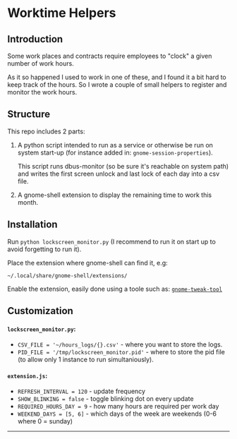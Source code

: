 # Worktime Helpers

## Introduction
Some work places and contracts require employees to "clock" a given number of
work hours.

As it so happened I used to work in one of these, and I found it a bit hard
to keep track of the hours. So I wrote a couple of small helpers to register
and monitor the work hours.


## Structure

This repo includes 2 parts:

1. A python script intended to run as a service or otherwise be run on system
start-up (for instance added in: `gnome-session-properties`).

    This script runs dbus-monitor (so be sure it's reachable on system path) and
writes the first screen unlock and last lock of each day into a csv file.

2. A gnome-shell extension to display the remaining time to work this month.

## Installation

Run `python lockscreen_monitor.py` (I recommend to run it on start up to avoid forgetting to run it).

Place the extension where gnome-shell can find it, e.g:

    ~/.local/share/gnome-shell/extensions/

Enable the extension, easily done using a toole such as: [`gnome-tweak-tool`][1]

## Customization

#### `lockscreen_monitor.py`:

* `CSV_FILE = '~/hours_logs/{}.csv'` - where you want to store the logs.
* `PID_FILE = '/tmp/lockscreen_monitor.pid'` - where to store the pid file (to allow only 1 instance to run simultaniously).

#### `extension.js`:

* `REFRESH_INTERVAL = 120` - update frequency
* `SHOW_BLINKING = false` - toggle blinking dot on every update
* `REQUIRED_HOURS_DAY = 9` - how many hours are required per work day
* `WEEKEND_DAYS = [5, 6]` - which days of the week are weekends (0-6 where 0 = sunday)
___

[1]: https://wiki.gnome.org/action/show/Apps/GnomeTweakTool?action=show&redirect=GnomeTweakTool
